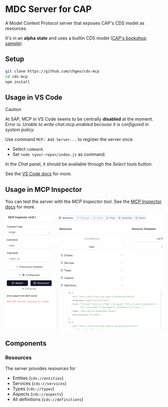# MDC Server for CAP

A Model Context Protocol server that exposes CAP's CDS model as resources.

It's in an **alpha state** and uses a builtin CDS model ([CAP's bookshop sample](https://github.com/SAP-samples/cloud-cap-samples/tree/main/bookshop)).

## Setup

```sh
git clone https://github.com/chgeo/cds-mcp
cd cds-mcp
npm install
```

## Usage in VS Code

> [!CAUTION]
> At SAP, MCP in VS Code seems to be centrally **disabled** at the moment.
> Error is: _Unable to write chat.mcp.enabled because it is configured in system policy._

Use command `MCP: Add Server...` to register the server once.
- Select `command`.
- Set `node <your-repo>/index.js` as command.

In the _Chat_ panel, it should be available through the _Select tools_ button.

See the [VS Code docs](https://code.visualstudio.com/docs/copilot/chat/mcp-servers) for more.

## Usage in MCP Inspector

You can test the server with the _MCP Inspector tool_.
See the [MCP Inspector docs](https://modelcontextprotocol.io/docs/tools/inspector) for more.

![MCP Inspector](assets/MCP-Inspector.png)

## Components

### Resources

The server provides resources for
- Entities (`cds://entities`)
- Services (`cds://services`)
- Types (`cds://types`)
- Aspects (`cds://aspects`)
- All definitions (`cds://definitions`)